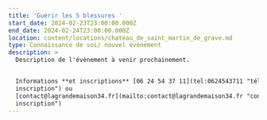 ```yaml
---
title: 'Guérir les 5 blessures '
start_date: 2024-02-23T23:00:00.000Z
end_date: 2024-02-24T23:00:00.000Z
location: content/locations/chateau_de_saint_martin_de_grave.md
type: Connaissance de soi/ nouvel évènement
description: >
  Description de l'évènement à venir prochainement. 


  Informations **et inscriptions** [06 24 54 37 11](tel:0624543711 "téléphone
  inscription") ou
  [contact@lagrandemaison34.fr](mailto:contact@lagrandemaison34.fr "contact
  inscription")
---
```


